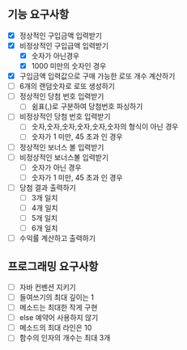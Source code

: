 ## 기능 요구사항

- [x] 정상적인 구입금액 입력받기
- [x] 비정상적인 구입급액 입력받기
    - [x] 숫자가 아닌경우
    - [x] 1000 미만의 숫자인 경우
- [x] 구입금액 입력값으로 구매 가능한 로또 개수 계산하기
- [ ] 6개의 랜덤숫자로 로또 생성하기
- [ ] 정상적인 당첨 번호 입력받기
    - [ ] 쉼표(,)로 구분하여 당첨번호 파싱하기
- [ ] 비정상적인 당첨 번호 입력받기
    - [ ] 숫자,숫자,숫자,숫자,숫자,숫자의 형식이 아닌 경우
    - [ ] 숫자가 1 미만, 45 초과 인 경우
- [ ] 정상적인 보너스 볼 입력받기
- [ ] 비정상적인 보너스볼 입력받기
    - [ ] 숫자가 아닌 경우
    - [ ] 숫자가 1 미만, 45 초과 인 경우
- [ ] 당첨 결과 출력하기
    - [ ] 3개 일치
    - [ ] 4개 일치
    - [ ] 5개 일치
    - [ ] 6개 일치
- [ ] 수익률 계산하고 출력하기

## 프로그래밍 요구사항

- [ ] 자바 컨벤션 지키기
- [ ] 들여쓰기의 최대 깊이는 1
- [ ] 메소드는 최대한 작게 구현
- [ ] else 예약어 사용하지 않기
- [ ] 메소드의 최대 라인은 10
- [ ] 함수의 인자의 개수는 최대 3개